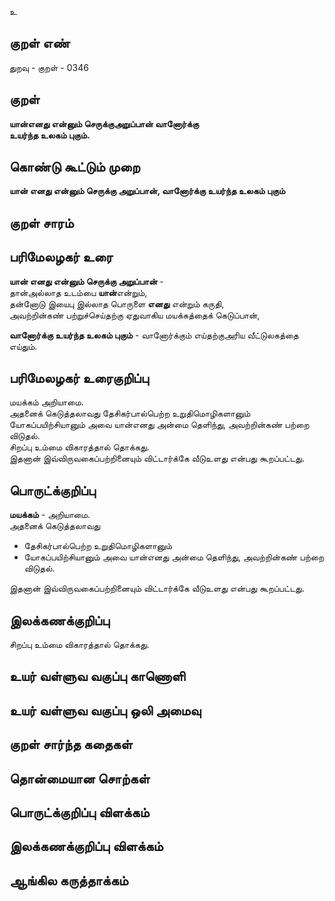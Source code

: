 உ

## குறள் எண் 

துறவு - குறள் - 0346  

## குறள் 

**யான்எனது என்னும் செருக்குஅறுப்பான் வானோர்க்கு  
உயர்ந்த உலகம் புகும்.**

## கொண்டு கூட்டும் முறை

**யான் எனது என்னும் செருக்கு அறுப்பான், வானோர்க்கு உயர்ந்த உலகம் புகும்** 

## குறள் சாரம் 


## பரிமேலழகர் உரை

**யான் எனது என்னும் செருக்கு அறுப்பான்** -   
தான்அல்லாத உடம்பை **யான்**என்றும்,   
தன்னோடு இயைபு இல்லாத பொருளை **எனது** என்றும் கருதி,   
அவற்றின்கண் பற்றுச்செய்தற்கு ஏதுவாகிய மயக்கத்தைக் கெடுப்பான்,   

**வானோர்க்கு உயர்ந்த உலகம் புகும்** - வானோர்க்கும் எய்தற்குஅரிய வீட்டுலகத்தை எய்தும்.   

## பரிமேலழகர் உரைகுறிப்பு   

மயக்கம் அறியாமை.  
அதனைக் கெடுத்தலாவது தேசிகர்பால்பெற்ற உறுதிமொழிகளானும் யோகப்பயிற்சியானும் அவை யான்எனது அன்மை தெளிந்து, அவற்றின்கண் பற்றை விடுதல்.  
சிறப்பு உம்மை விகாரத்தால் தொக்கது.  
இதனான் இவ்விருவகைப்பற்றினையும் விட்டார்க்கே வீடுஉளது என்பது கூறப்பட்டது.  

## பொருட்க்குறிப்பு 

**மயக்கம்** - அறியாமை.  
அதனைக் கெடுத்தலாவது    
* தேசிகர்பால்பெற்ற உறுதிமொழிகளானும்  
* யோகப்பயிற்சியானும் அவை யான்எனது அன்மை தெளிந்து, அவற்றின்கண் பற்றை விடுதல்.  
 
இதனான் இவ்விருவகைப்பற்றினையும் விட்டார்க்கே வீடுஉளது என்பது கூறப்பட்டது.  

## இலக்கணக்குறிப்பு  

சிறப்பு உம்மை விகாரத்தால் தொக்கது.   

## உயர் வள்ளுவ வகுப்பு காணொளி


## உயர் வள்ளுவ வகுப்பு ஒலி அமைவு 

 
## குறள் சார்ந்த கதைகள் 


## தொன்மையான சொற்கள்


## பொருட்க்குறிப்பு விளக்கம்


## இலக்கணக்குறிப்பு விளக்கம்


## ஆங்கில கருத்தாக்கம் 



